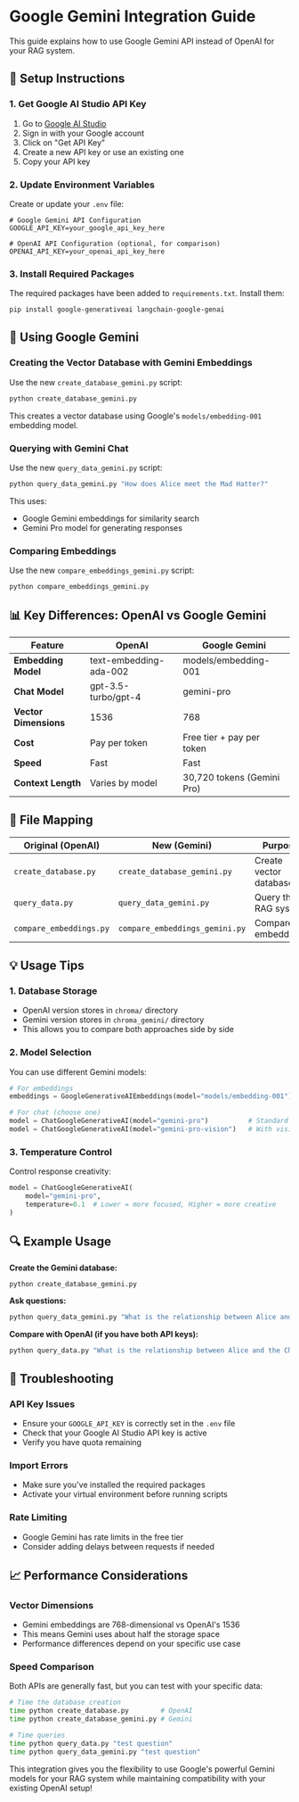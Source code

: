 # Google Gemini Integration Guide

This guide explains how to use Google Gemini API instead of OpenAI for your RAG system.

## 🔧 Setup Instructions

### 1. Get Google AI Studio API Key

1. Go to [Google AI Studio](https://aistudio.google.com/)
2. Sign in with your Google account
3. Click on "Get API Key"
4. Create a new API key or use an existing one
5. Copy your API key

### 2. Update Environment Variables

Create or update your `.env` file:

```env
# Google Gemini API Configuration
GOOGLE_API_KEY=your_google_api_key_here

# OpenAI API Configuration (optional, for comparison)
OPENAI_API_KEY=your_openai_api_key_here
```

### 3. Install Required Packages

The required packages have been added to `requirements.txt`. Install them:

```bash
pip install google-generativeai langchain-google-genai
```

## 🚀 Using Google Gemini

### Creating the Vector Database with Gemini Embeddings

Use the new `create_database_gemini.py` script:

```bash
python create_database_gemini.py
```

This creates a vector database using Google's `models/embedding-001` embedding model.

### Querying with Gemini Chat

Use the new `query_data_gemini.py` script:

```bash
python query_data_gemini.py "How does Alice meet the Mad Hatter?"
```

This uses:

- Google Gemini embeddings for similarity search
- Gemini Pro model for generating responses

### Comparing Embeddings

Use the new `compare_embeddings_gemini.py` script:

```bash
python compare_embeddings_gemini.py
```

## 📊 Key Differences: OpenAI vs Google Gemini

| Feature | OpenAI | Google Gemini |
|---------|--------|---------------|
| **Embedding Model** | text-embedding-ada-002 | models/embedding-001 |
| **Chat Model** | gpt-3.5-turbo/gpt-4 | gemini-pro |
| **Vector Dimensions** | 1536 | 768 |
| **Cost** | Pay per token | Free tier + pay per token |
| **Speed** | Fast | Fast |
| **Context Length** | Varies by model | 30,720 tokens (Gemini Pro) |

## 🔄 File Mapping

| Original (OpenAI) | New (Gemini) | Purpose |
|-------------------|--------------|---------|
| `create_database.py` | `create_database_gemini.py` | Create vector database |
| `query_data.py` | `query_data_gemini.py` | Query the RAG system |
| `compare_embeddings.py` | `compare_embeddings_gemini.py` | Compare embeddings |

## 💡 Usage Tips

### 1. Database Storage

- OpenAI version stores in `chroma/` directory
- Gemini version stores in `chroma_gemini/` directory
- This allows you to compare both approaches side by side

### 2. Model Selection

You can use different Gemini models:

```python
# For embeddings
embeddings = GoogleGenerativeAIEmbeddings(model="models/embedding-001")

# For chat (choose one)
model = ChatGoogleGenerativeAI(model="gemini-pro")          # Standard
model = ChatGoogleGenerativeAI(model="gemini-pro-vision")   # With vision
```

### 3. Temperature Control

Control response creativity:

```python
model = ChatGoogleGenerativeAI(
    model="gemini-pro", 
    temperature=0.1  # Lower = more focused, Higher = more creative
)
```

## 🔍 Example Usage

**Create the Gemini database:**

```bash
python create_database_gemini.py
```

**Ask questions:**

```bash
python query_data_gemini.py "What is the relationship between Alice and the Cheshire Cat?"
```

**Compare with OpenAI (if you have both API keys):**

```bash
python query_data.py "What is the relationship between Alice and the Cheshire Cat?"
```

## 🚨 Troubleshooting

### API Key Issues

- Ensure your `GOOGLE_API_KEY` is correctly set in the `.env` file
- Check that your Google AI Studio API key is active
- Verify you have quota remaining

### Import Errors

- Make sure you've installed the required packages
- Activate your virtual environment before running scripts

### Rate Limiting

- Google Gemini has rate limits in the free tier
- Consider adding delays between requests if needed

## 📈 Performance Considerations

### Vector Dimensions

- Gemini embeddings are 768-dimensional vs OpenAI's 1536
- This means Gemini uses about half the storage space
- Performance differences depend on your specific use case

### Speed Comparison

Both APIs are generally fast, but you can test with your specific data:

```bash
# Time the database creation
time python create_database.py        # OpenAI
time python create_database_gemini.py # Gemini

# Time queries
time python query_data.py "test question"
time python query_data_gemini.py "test question"
```

This integration gives you the flexibility to use Google's powerful Gemini models for your RAG system while maintaining compatibility with your existing OpenAI setup!
